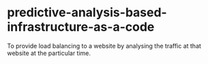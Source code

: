 # predictive-analysis-based-infrastructure-as-a-code
To provide load balancing to a website by analysing the traffic at that website at the particular time.               
